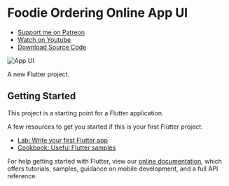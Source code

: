 # Foodie Ordering Online App UI

- [Support me on Patreon](https://www.patreon.com/sopheamenvan?fan_landing=true)
- [Watch on Youtube](https://youtu.be/dy07o_bTMpA)
- [Download Source Code](https://www.patreon.com/posts/58485515)

![App UI](https://user-images.githubusercontent.com/16510597/147914928-4f0e0030-3762-4625-9fc3-bbbd0b27a6b7.jpeg)

A new Flutter project.

## Getting Started

This project is a starting point for a Flutter application.

A few resources to get you started if this is your first Flutter project:

- [Lab: Write your first Flutter app](https://flutter.dev/docs/get-started/codelab)
- [Cookbook: Useful Flutter samples](https://flutter.dev/docs/cookbook)

For help getting started with Flutter, view our
[online documentation](https://flutter.dev/docs), which offers tutorials,
samples, guidance on mobile development, and a full API reference.
